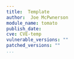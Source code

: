 ```yaml
---
title:  Template
author:  Joe McPwnerson
module_name: tomato
publish_date: 
cve: CVE-temp
vulnerable_versions: ""
patched_versions: ""
...
```



